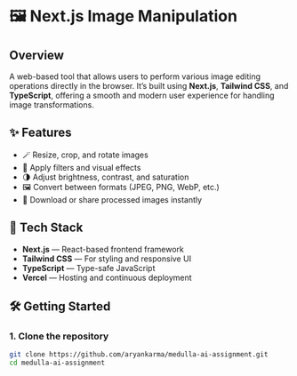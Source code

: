 # 🖼️ Next.js Image Manipulation

## Overview

A web-based tool that allows users to perform various image editing operations directly in the browser. It’s built using **Next.js**, **Tailwind CSS**, and **TypeScript**, offering a smooth and modern user experience for handling image transformations.

## ✨ Features

- 🪄 Resize, crop, and rotate images  
- 🎨 Apply filters and visual effects  
- 🌗 Adjust brightness, contrast, and saturation  
- 🖼️ Convert between formats (JPEG, PNG, WebP, etc.)  
- 💾 Download or share processed images instantly  

## 🧩 Tech Stack

- **Next.js** — React-based frontend framework  
- **Tailwind CSS** — For styling and responsive UI  
- **TypeScript** — Type-safe JavaScript  
- **Vercel** — Hosting and continuous deployment  

## 🛠️ Getting Started

### 1. Clone the repository
```bash
git clone https://github.com/aryankarma/medulla-ai-assignment.git
cd medulla-ai-assignment
